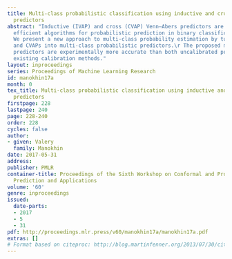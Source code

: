 ```yaml
---
title: Multi-class probabilistic classification using inductive and cross Venn–Abers
  predictors
abstract: "Inductive (IVAP) and cross (CVAP) Venn–Abers predictors are computationally
  efficient algorithms for probabilistic prediction in binary classification problems.\r
  We present a new approach to multi-class probability estimation by turning IVAPs
  and CVAPs into multi-class probabilistic predictors.\r The proposed multi-class
  predictors are experimentally more accurate than both uncalibrated predictors and
  existing calibration methods."
layout: inproceedings
series: Proceedings of Machine Learning Research
id: manokhin17a
month: 0
tex_title: Multi-class probabilistic classification using inductive and cross {V}enn–{A}bers
  predictors
firstpage: 228
lastpage: 240
page: 228-240
order: 228
cycles: false
author:
- given: Valery
  family: Manokhin
date: 2017-05-31
address: 
publisher: PMLR
container-title: Proceedings of the Sixth Workshop on Conformal and Probabilistic
  Prediction and Applications
volume: '60'
genre: inproceedings
issued:
  date-parts:
  - 2017
  - 5
  - 31
pdf: http://proceedings.mlr.press/v60/manokhin17a/manokhin17a.pdf
extras: []
# Format based on citeproc: http://blog.martinfenner.org/2013/07/30/citeproc-yaml-for-bibliographies/
---
```

